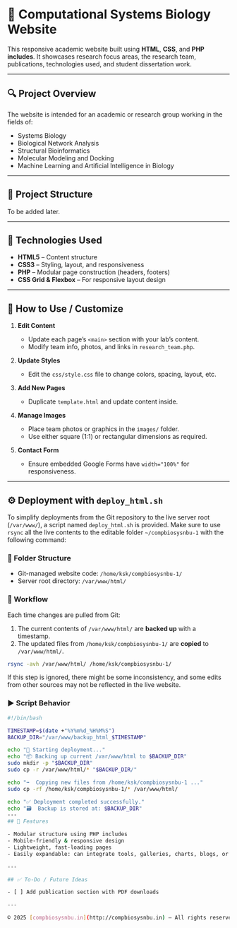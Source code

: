 # 🧬 Computational Systems Biology Website

This responsive academic website built using **HTML**, **CSS**, and **PHP includes**. It showcases research focus areas, the research team, publications, technologies used, and student dissertation work.

---

## 🔍 Project Overview

The website is intended for an academic or research group working in the fields of:

- Systems Biology  
- Biological Network Analysis  
- Structural Bioinformatics  
- Molecular Modeling and Docking  
- Machine Learning and Artificial Intelligence in Biology  

---

## 📁 Project Structure

To be added later.

---

## 🧰 Technologies Used

- **HTML5** – Content structure  
- **CSS3** – Styling, layout, and responsiveness  
- **PHP** – Modular page construction (headers, footers)  
- **CSS Grid & Flexbox** – For responsive layout design  

---

## 📝 How to Use / Customize

1. **Edit Content**
   - Update each page’s `<main>` section with your lab’s content.
   - Modify team info, photos, and links in `research_team.php`.

2. **Update Styles**
   - Edit the `css/style.css` file to change colors, spacing, layout, etc.

3. **Add New Pages**
   - Duplicate `template.html` and update content inside.

4. **Manage Images**
   - Place team photos or graphics in the `images/` folder.
   - Use either square (1:1) or rectangular dimensions as required.

5. **Contact Form**
   - Ensure embedded Google Forms have `width="100%"` for responsiveness.

---
## ⚙️ Deployment with `deploy_html.sh`

To simplify deployments from the Git repository to the live server root (`/var/www/`), a script named `deploy_html.sh` is provided.
Make sure to use `rsync` all the live contents to the editable folder `~/compbiosysnbu-1` with the following command:


### 📂 Folder Structure

- Git-managed website code: `/home/ksk/compbiosysnbu-1/`
- Server root directory: `/var/www/html/`

### 🔁 Workflow

Each time changes are pulled from Git:

1. The current contents of `/var/www/html/` are **backed up** with a timestamp.
2. The updated files from `/home/ksk/compbiosysnbu-1/` are **copied** to `/var/www/html/`.
```bash
rsync -avh /var/www/html/ /home/ksk/compbiosysnbu-1/
```
If this step is ignored, there might be some inconsistency, and some edits from other sources may not be reflected in the live website. 

### ▶️ Script Behavior

```bash
#!/bin/bash

TIMESTAMP=$(date +"%Y%m%d_%H%M%S")
BACKUP_DIR="/var/www/backup_html_$TIMESTAMP"

echo "🚀 Starting deployment..."
echo "📦 Backing up current /var/www/html to $BACKUP_DIR"
sudo mkdir -p "$BACKUP_DIR"
sudo cp -r /var/www/html/* "$BACKUP_DIR/"

echo "➡️  Copying new files from /home/ksk/compbiosysnbu-1 ..."
sudo cp -rf /home/ksk/compbiosysnbu-1/* /var/www/html/

echo "✅ Deployment completed successfully."
echo "🗃️  Backup is stored at: $BACKUP_DIR"
---
## 🚀 Features

- Modular structure using PHP includes
- Mobile-friendly & responsive design
- Lightweight, fast-loading pages
- Easily expandable: can integrate tools, galleries, charts, blogs, or database connections

---

## ✅ To-Do / Future Ideas

- [ ] Add publication section with PDF downloads  

---

© 2025 [compbiosysnbu.in](http://compbiosysnbu.in) – All rights reserved.
